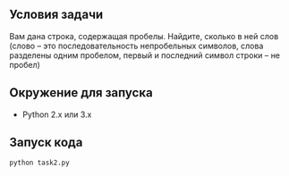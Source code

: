 ## Условия задачи
Вам дана строка, содержащая пробелы. Найдите, сколько в ней слов (слово – это последовательность непробельных символов, слова разделены одним пробелом, первый и последний символ строки – не пробел)

## Окружение для запуска
* Python 2.x или 3.x

## Запуск кода
````
python task2.py

